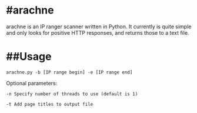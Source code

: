 #arachne
==========

arachne is an IP ranger scanner written in Python. It currently is quite simple and only looks for positive HTTP responses, and returns those to a text file.

##Usage
==========
```
arachne.py -b [IP range begin] -e [IP range end]
```

Optional parameters:

```
-n Specify number of threads to use (default is 1)
```
```
-t Add page titles to output file
```
